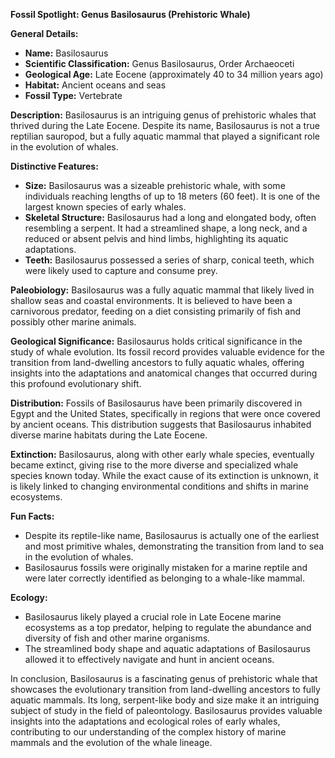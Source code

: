 **Fossil Spotlight: Genus Basilosaurus (Prehistoric Whale)**

**General Details:**
- **Name:** Basilosaurus
- **Scientific Classification:** Genus Basilosaurus, Order Archaeoceti
- **Geological Age:** Late Eocene (approximately 40 to 34 million years ago)
- **Habitat:** Ancient oceans and seas
- **Fossil Type:** Vertebrate

**Description:**
Basilosaurus is an intriguing genus of prehistoric whales that thrived during the Late Eocene. Despite its name, Basilosaurus is not a true reptilian sauropod, but a fully aquatic mammal that played a significant role in the evolution of whales.

**Distinctive Features:**
- **Size:** Basilosaurus was a sizeable prehistoric whale, with some individuals reaching lengths of up to 18 meters (60 feet). It is one of the largest known species of early whales.
- **Skeletal Structure:** Basilosaurus had a long and elongated body, often resembling a serpent. It had a streamlined shape, a long neck, and a reduced or absent pelvis and hind limbs, highlighting its aquatic adaptations.
- **Teeth:** Basilosaurus possessed a series of sharp, conical teeth, which were likely used to capture and consume prey.

**Paleobiology:**
Basilosaurus was a fully aquatic mammal that likely lived in shallow seas and coastal environments. It is believed to have been a carnivorous predator, feeding on a diet consisting primarily of fish and possibly other marine animals.

**Geological Significance:**
Basilosaurus holds critical significance in the study of whale evolution. Its fossil record provides valuable evidence for the transition from land-dwelling ancestors to fully aquatic whales, offering insights into the adaptations and anatomical changes that occurred during this profound evolutionary shift.

**Distribution:**
Fossils of Basilosaurus have been primarily discovered in Egypt and the United States, specifically in regions that were once covered by ancient oceans. This distribution suggests that Basilosaurus inhabited diverse marine habitats during the Late Eocene.

**Extinction:**
Basilosaurus, along with other early whale species, eventually became extinct, giving rise to the more diverse and specialized whale species known today. While the exact cause of its extinction is unknown, it is likely linked to changing environmental conditions and shifts in marine ecosystems.

**Fun Facts:**
- Despite its reptile-like name, Basilosaurus is actually one of the earliest and most primitive whales, demonstrating the transition from land to sea in the evolution of whales.
- Basilosaurus fossils were originally mistaken for a marine reptile and were later correctly identified as belonging to a whale-like mammal.

**Ecology:**
- Basilosaurus likely played a crucial role in Late Eocene marine ecosystems as a top predator, helping to regulate the abundance and diversity of fish and other marine organisms.
- The streamlined body shape and aquatic adaptations of Basilosaurus allowed it to effectively navigate and hunt in ancient oceans.

In conclusion, Basilosaurus is a fascinating genus of prehistoric whale that showcases the evolutionary transition from land-dwelling ancestors to fully aquatic mammals. Its long, serpent-like body and size make it an intriguing subject of study in the field of paleontology. Basilosaurus provides valuable insights into the adaptations and ecological roles of early whales, contributing to our understanding of the complex history of marine mammals and the evolution of the whale lineage.